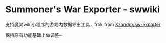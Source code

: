 # Summoner's War Exporter - swwiki

支持魔灵wiki小程序的游戏内数据导出工具，frok from [Xzandro/sw-exporter](https://github.com/Xzandro/sw-exporter/releases/latest)

保持原有功能基础上做调整~